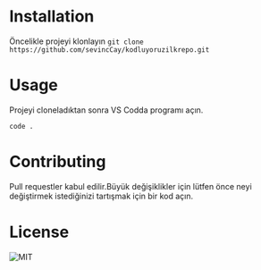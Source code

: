 # Installation
Öncelikle projeyi klonlayın
```git clone https://github.com/sevincCay/kodluyoruzilkrepo.git```
# Usage
Projeyi cloneladıktan sonra VS Codda programı açın.
```cd kodluyoruzilkrepo
code .
```
# Contributing
Pull requestler kabul edilir.Büyük değişiklikler için lütfen önce neyi değiştirmek istediğinizi tartışmak için bir kod açın.
# License
![MIT](https://choosealicense.com/licenses/mit/)